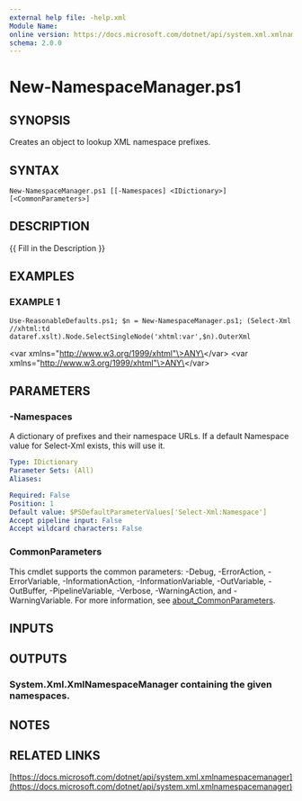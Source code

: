 ```yaml
---
external help file: -help.xml
Module Name:
online version: https://docs.microsoft.com/dotnet/api/system.xml.xmlnamespacemanager
schema: 2.0.0
---
```


# New-NamespaceManager.ps1

## SYNOPSIS
Creates an object to lookup XML namespace prefixes.

## SYNTAX

```
New-NamespaceManager.ps1 [[-Namespaces] <IDictionary>] [<CommonParameters>]
```

## DESCRIPTION
{{ Fill in the Description }}

## EXAMPLES

### EXAMPLE 1
```
Use-ReasonableDefaults.ps1; $n = New-NamespaceManager.ps1; (Select-Xml //xhtml:td dataref.xslt).Node.SelectSingleNode('xhtml:var',$n).OuterXml
```

\<var xmlns="http://www.w3.org/1999/xhtml"\>ANY\</var\>
\<var xmlns="http://www.w3.org/1999/xhtml"\>ANY\</var\>

## PARAMETERS

### -Namespaces
A dictionary of prefixes and their namespace URLs.
If a default Namespace value for Select-Xml exists, this will use it.

```yaml
Type: IDictionary
Parameter Sets: (All)
Aliases:

Required: False
Position: 1
Default value: $PSDefaultParameterValues['Select-Xml:Namespace']
Accept pipeline input: False
Accept wildcard characters: False
```

### CommonParameters
This cmdlet supports the common parameters: -Debug, -ErrorAction, -ErrorVariable, -InformationAction, -InformationVariable, -OutVariable, -OutBuffer, -PipelineVariable, -Verbose, -WarningAction, and -WarningVariable. For more information, see [about_CommonParameters](http://go.microsoft.com/fwlink/?LinkID=113216).

## INPUTS

## OUTPUTS

### System.Xml.XmlNamespaceManager containing the given namespaces.
## NOTES

## RELATED LINKS

[https://docs.microsoft.com/dotnet/api/system.xml.xmlnamespacemanager](https://docs.microsoft.com/dotnet/api/system.xml.xmlnamespacemanager)

